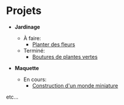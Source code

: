 # Projets

- **Jardinage**
  - À faire:
    - [Planter des fleurs](./exemple-page-projet.md)
  - Terminé:
    - [Boutures de plantes vertes](./exemple-page-projet.md)

- **Maquette**
  - En cours:
    - [Construction d'un monde miniature](./exemple-page-projet.md)

etc...